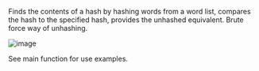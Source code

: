 Finds the contents of a hash by hashing words from a word list, compares the hash to the specified hash, provides the unhashed equivalent.
Brute force way of unhashing.

![image](https://github.com/adanilevics/Unhash/assets/110359798/daec9b90-0648-471e-a4e8-6875718b0787)

See main function for use examples.
